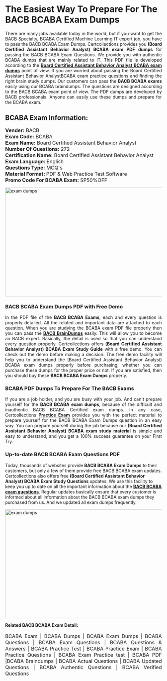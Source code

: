 <h1>The Easiest Way To Prepare For The BACB BCABA Exam Dumps</h1> <p style="text-align:justify">There are many jobs available today in the world, but if you want to get the BACB Specialty, BCABA Certified Machine Learning IT expert job, you have to pass the BACB BCABA Exam Dumps. Certcollections provides you <strong>(Board Certified Assistant Behavior Analyst) BCABA exam PDF dumps</strong> for passing the BACB BCABA Exam Questions. We provide you with authentic BCABA dumps that are mainly related to IT. This PDF file is developed according to the <a href="https://www.certsofficial.com/bacb/bcaba-questions"><strong>Board Certified Assistant Behavior Analyst BCABA exam dumps</strong></a> point of view. If you are worried about passing the Board Certified Assistant Behavior AnalystBCABA exam practice questions and finding the right brain study dumps. Our customers can pass the <strong>BACB BCABA exams </strong>easily using our BCABA braindumps. The questions are designed according to the BACB BCABA exam point of view. The PDF dumps are developed by BACB professionals. Anyone can easily use these dumps and prepare for the BCABA exam.</p> <h2><strong>BCABA Exam Information:</strong></h2> <p><span style="font-size:16px"><strong>Vender:</strong> BACB<br /> <strong>Exam Code:</strong> BCABA<br /> <strong>Exam Name:</strong> Board Certified Assistant Behavior Analyst<br /> <strong>Number Of Questions:</strong> 272<br /> <strong>Certification Name:</strong> Board Certified Assistant Behavior Analyst<br /> <strong>Exam Language: </strong>English<br /> <strong>Questions Type:</strong> MCQ`s<br /> <strong>Material Format: </strong>PDF & Web Practice Test Software<br /> <strong>Promo Code For BCABA Exam:</strong> SP50%OFF</span></p> <p><a href="https://www.certsofficial.com/bacb/bcaba-questions" rel="no-follow"><img alt="exam dumps" src="https://www.certcollections.com/uploads/content/certsofficial.jpg" style="height:350px; width:750px" /></a></p> <h3><strong>BACB BCABA Exam Dumps PDF with Free Demo</strong></h3> <p style="text-align:justify">In the PDF file of the <strong>BACB BCABA Exams</strong>, each and every question is properly detailed. All the related and important data are attached to each question. When you are studying the BCABA exam PDF file properly then you can pass the <a href="https://www.certsofficial.com/bacb-dumps"><strong>BACB BrainDumps</strong></a> easily. This will allow you to become an BACB expert. Basically, the detail is used so that you can understand every question properly. Certcollections offers <strong>(Board Certified Assistant Behavior Analyst) BCABA Exam Study Guide</strong> with a free demo. You can check out the demo before making a decision. The free demo facility will help you to understand the (Board Certified Assistant Behavior Analyst) BCABA exam dumps properly before purchasing, whether you can purchase these dumps for the proper price or not. If you are satisfied, then you should buy these <strong>BACB BCABA Exam Dumps</strong> properly.</p> <h3><strong>BCABA PDF Dumps To Prepare For The BACB Exams</strong></h3> <p style="text-align:justify">If you are a job holder, and you are busy with your job. And can't prepare yourself for the <strong>BACB BCABA exam dumps</strong>, because of the difficult and inauthentic BACB BCABA Certified exam dumps. In any case, Certcollections <strong><a href="https://www.certsofficial.com/">Practice Exam</a></strong> provides you with the perfect material to prepare yourself for the BACB BCABA Exam Dumps question in an easy way. You can prepare yourself during the job because our <strong>(Board Certified Assistant Behavior Analyst) BCABA exam study material</strong> is simple and easy to understand, and you get a 100% success guarantee on your First Try.</p> <h3><strong>Up-to-date BACB BCABA Exam Questions PDF</strong></h3> <p>Today, thousands of websites provide <strong>BACB BCABA Exam Dumps</strong> to their customers, but only a few of them provide free BACB BCABA exam updates. Certcollections also offers free <strong>(Board Certified Assistant Behavior Analyst) BCABA Exam Study Questions</strong> updates. We use this facility to keep you up to date on all the important information about the <a href="https://www.certsofficial.com/bacb/bcaba-questions"><strong>BACB BCABA exam questions</strong></a>. Regular updates basically ensure that every customer is informed about all information about the BACB BCABA exam dumps they purchased from us. And we updated all exam dumps frequently.</p> <p><a href="https://www.certsofficial.com/bacb/bcaba-questions"><img alt="exam dumps " src="https://www.certcollections.com/uploads/content/certsofficial2.jpg" style="height:350px; width:750px" /></a></p> <p style="text-align:justify"><span style="font-size:14px"><strong>Related BACB BCABA Exam Detail:</strong></span><br /> <br /> <span style="font-size:16px">BCABA Exam | BCABA Dumps | BCABA Exam Dumps | BCABA Questions | BCABA Exam Questions | BCABA Questions & Answers | BCABA Practice Test | BCABA Practice Exam | BCABA Practice Questions | BCABA Exam Practice test | BCABA PDF |BCABA Braindumps | BCABA Actual Questions | BCABA Updated Questions | BCABA Authentic Questions | BCABA Verified Questions</span></p>
